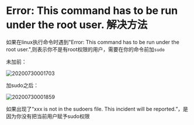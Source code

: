# Error: This command has to be run under the root user. 解决方法

如果在linux执行命令时遇到"Error: This command has to be run under the root user.",则表示你不是有root权限的用户，需要在你的命令前加`sudo`

未加前：

![20200730001703](https://cdn.jsdelivr.net/gh/leiyu1997/PicBed@master/blogs/pictures/20200730001703.png)

加sudo之后：

![20200730001859](https://cdn.jsdelivr.net/gh/leiyu1997/PicBed@master/blogs/pictures/20200730001859.png)

如果出现了“xxx is not in the sudoers file.  This incident will be reported.”，是因为你没有把当前用户赋予sudo权限
